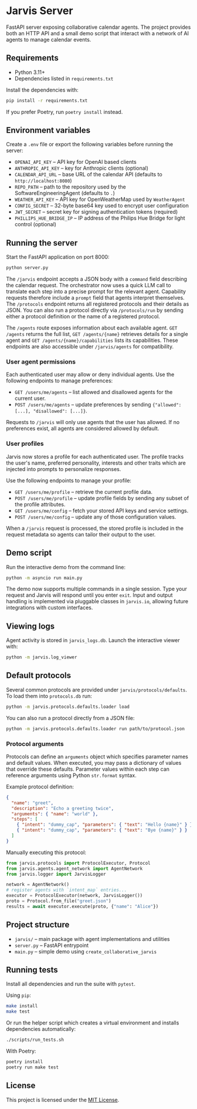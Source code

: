 # Jarvis Server

FastAPI server exposing collaborative calendar agents. The project provides both an HTTP API and a small demo script that interact with a network of AI agents to manage calendar events.

## Requirements

- Python 3.11+
- Dependencies listed in `requirements.txt`

Install the dependencies with:

```bash
pip install -r requirements.txt
```

If you prefer Poetry, run `poetry install` instead.

## Environment variables

Create a `.env` file or export the following variables before running the server:

- `OPENAI_API_KEY` – API key for OpenAI based clients
- `ANTHROPIC_API_KEY` – key for Anthropic clients (optional)
- `CALENDAR_API_URL` – base URL of the calendar API (defaults to `http://localhost:8080`)
- `REPO_PATH` – path to the repository used by the SoftwareEngineeringAgent (defaults to `.`)
- `WEATHER_API_KEY` – API key for OpenWeatherMap used by `WeatherAgent`
- `CONFIG_SECRET` – 32-byte base64 key used to encrypt user configuration
- `JWT_SECRET` – secret key for signing authentication tokens (required)
- `PHILLIPS_HUE_BRIDGE_IP` – IP address of the Philips Hue Bridge for light control (optional)

## Running the server

Start the FastAPI application on port 8000:

```bash
python server.py
```

The `/jarvis` endpoint accepts a JSON body with a `command` field describing the calendar request.
The orchestrator now uses a quick LLM call to translate each step into a precise prompt for the relevant agent. Capability requests therefore include a `prompt` field that agents interpret themselves.
The `/protocols` endpoint returns all registered protocols and their details as JSON.
You can also run a protocol directly via `/protocols/run` by sending either a protocol definition or the name of a registered protocol.

The `/agents` route exposes information about each available agent. `GET /agents`
returns the full list, `GET /agents/{name}` retrieves details for a single agent
and `GET /agents/{name}/capabilities` lists its capabilities. These endpoints are
also accessible under `/jarvis/agents` for compatibility.

### User agent permissions

Each authenticated user may allow or deny individual agents. Use the following endpoints to manage preferences:

- `GET /users/me/agents` – list allowed and disallowed agents for the current user.
- `POST /users/me/agents` – update preferences by sending `{"allowed": [...], "disallowed": [...]}`.

Requests to `/jarvis` will only use agents that the user has allowed. If no preferences exist, all agents are considered allowed by default.

### User profiles

Jarvis now stores a profile for each authenticated user. The profile tracks the user's
name, preferred personality, interests and other traits which are injected into prompts
to personalize responses.

Use the following endpoints to manage your profile:

- `GET /users/me/profile` – retrieve the current profile data.
- `POST /users/me/profile` – update profile fields by sending any subset of the profile attributes.
- `GET /users/me/config` – fetch your stored API keys and service settings.
- `POST /users/me/config` – update any of those configuration values.

When a `/jarvis` request is processed, the stored profile is included in the request
metadata so agents can tailor their output to the user.

## Demo script

Run the interactive demo from the command line:

```bash
python -m asyncio run main.py
```

The demo now supports multiple commands in a single session. Type your request
and Jarvis will respond until you enter `exit`.
Input and output handling is implemented via pluggable classes in
`jarvis.io`, allowing future integrations with custom interfaces.

## Viewing logs

Agent activity is stored in `jarvis_logs.db`. Launch the interactive viewer with:

```bash
python -m jarvis.log_viewer
```

## Default protocols

Several common protocols are provided under `jarvis/protocols/defaults`.
To load them into `protocols.db` run:

```bash
python -m jarvis.protocols.defaults.loader load
```

You can also run a protocol directly from a JSON file:

```bash
python -m jarvis.protocols.defaults.loader run path/to/protocol.json
```

### Protocol arguments

Protocols can define an `arguments` object which specifies parameter names and default values.
When executed, you may pass a dictionary of values that override these defaults. Parameter values
within each step can reference arguments using Python `str.format` syntax.

Example protocol definition:

```json
{
  "name": "greet",
  "description": "Echo a greeting twice",
  "arguments": { "name": "world" },
  "steps": [
    { "intent": "dummy_cap", "parameters": { "text": "Hello {name}" } },
    { "intent": "dummy_cap", "parameters": { "text": "Bye {name}" } }
  ]
}
```

Manually executing this protocol:

```python
from jarvis.protocols import ProtocolExecutor, Protocol
from jarvis.agents.agent_network import AgentNetwork
from jarvis.logger import JarvisLogger

network = AgentNetwork()
# register agents with `intent_map` entries...
executor = ProtocolExecutor(network, JarvisLogger())
proto = Protocol.from_file("greet.json")
results = await executor.execute(proto, {"name": "Alice"})
```

## Project structure

- `jarvis/` – main package with agent implementations and utilities
- `server.py` – FastAPI entrypoint
- `main.py` – simple demo using `create_collaborative_jarvis`

## Running tests

Install all dependencies and run the suite with `pytest`.

Using `pip`:

```bash
make install
make test
```

Or run the helper script which creates a virtual environment and installs
dependencies automatically:

```bash
./scripts/run_tests.sh
```

With Poetry:

```bash
poetry install
poetry run make test
```

## License

This project is licensed under the [MIT License](LICENSE).
